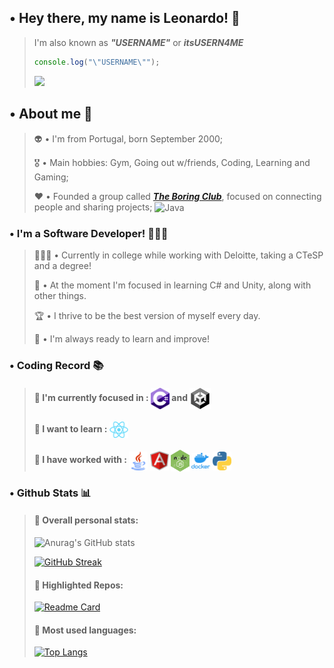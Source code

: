 ## • Hey there, my name is Leonardo! 🤍
> I'm also known as ***"USERNAME"*** or ***itsUSERN4ME***
>
> ```javascript
> console.log("\"USERNAME\"");
> ```
> 
> ![](https://komarev.com/ghpvc/?username=leuconxyz&color=ff69b4)

## • About me 🦄

>
> 👽 • I'm from Portugal, born September 2000;
> 
> 🎖️ • Main hobbies: Gym, Going out w/friends, Coding, Learning and Gaming;
> 
> ❤️ • Founded a group called [***The Boring Club***](https://discord.gg/pRyb6C272H "Join The Boring Club"), focused on connecting people and sharing projects; <img align="center" alt="Java" width="30px" src="https://raw.githubusercontent.com/leuconxyz/leuconxyz/main/Icons/tbc.png?raw=true" />

### • I'm a Software Developer! 🧑🏻‍💻
>
> 🧑🏻‍🎓 • Currently in college while working with Deloitte, taking a CTeSP and a degree!
> 
> 🌱 • At the moment I'm focused in learning C# and Unity, along with other things.
> 
> 🏆 • I thrive to be the best version of myself every day.
> 
> 🧠 • I'm always ready to learn and improve!

### • Coding Record 📚

> #### 🥇 I'm currently focused in : <img align="center" alt="C Sharp" width="30px" src="https://github.com/leuconxyz/leucon/blob/main/Icons/csharp.png?raw=true" /> and <img align="center" alt="Unity" width="34px" src="https://github.com/leuconxyz/leucon/blob/main/Icons/unity.png?raw=true" />
> 
> #### 🥈 I want to learn : <img align="center" alt="React" width="30px" src="https://github.com/leuconxyz/leucon/blob/main/Icons/react.png?raw=true" />
> 
> #### 🥉 I have worked with : <img align="center" alt="Java" width="30px" src="https://github.com/leuconxyz/leucon/blob/main/Icons/java.png?raw=true" /> <img align="center" alt="Angular" width="30px" src="https://github.com/leuconxyz/leucon/blob/main/Icons/angular.png?raw=true" /> <img align="center" alt="Node JS" width="30px" src="https://github.com/leuconxyz/leucon/blob/main/Icons/nodejs.png?raw=true" /> <img align="center" alt="Docker" width="30px" src="https://github.com/leuconxyz/leucon/blob/main/Icons/docker.png?raw=true" /> <img align="center" alt="Python" width="30px" src="https://github.com/leuconxyz/leucon/blob/main/Icons/python.png?raw=true" />

### • Github Stats 📊
> #### 🔎 Overall personal stats:
> 
> ![Anurag's GitHub stats](https://github-readme-stats.vercel.app/api?username=leuconxyz&show_icons=true&theme=radical)
> 
> [![GitHub Streak](https://github-readme-streak-stats.herokuapp.com?user=leuconxyz&theme=radical)](https://git.io/streak-stats)
> 
> #### 🔎 Highlighted Repos:
> 
> [![Readme Card](https://github-readme-stats.vercel.app/api/pin/?username=leuconxyz&repo=The-Boring-Bot&show_owner=true&theme=radical)](https://github.com/anuraghazra/github-readme-stats)
> 
> #### 🔎 Most used languages:
> 
> [![Top Langs](https://github-readme-stats.vercel.app/api/top-langs/?username=leuconxyz&layout=compact&theme=radical)](https://github.com/anuraghazra/github-readme-stats)
